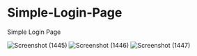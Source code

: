 # Simple-Login-Page
Simple Login Page


![Screenshot (1445)](https://user-images.githubusercontent.com/62913154/120086462-7fd77a00-c0df-11eb-9b23-889493e45958.png)
![Screenshot (1446)](https://user-images.githubusercontent.com/62913154/120086467-88c84b80-c0df-11eb-98df-738df122afb2.png)
![Screenshot (1447)](https://user-images.githubusercontent.com/62913154/120086470-91b91d00-c0df-11eb-9a8c-caa2a1637906.png)
